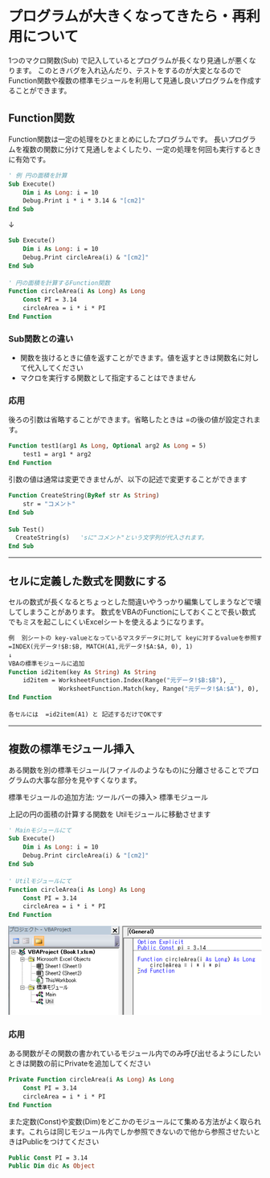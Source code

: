 # プログラムが大きくなってきたら・再利用について
1つのマクロ関数(Sub) で記入しているとプログラムが長くなり見通しが悪くなります。
このときバグを入れ込んだり、テストをするのが大変となるのでFunction関数や複数の標準モジュールを利用して見通し良いプログラムを作成することができます。


## Function関数
Function関数は一定の処理をひとまとめにしたプログラムです。
長いプログラムを複数の関数に分けて見通しをよくしたり、一定の処理を何回も実行するときに有効です。

```vb
' 例 円の面積を計算
Sub Execute()
    Dim i As Long: i = 10
    Debug.Print i * i * 3.14 & "[cm2]"
End Sub
```

↓

```vb
Sub Execute()
    Dim i As Long: i = 10
    Debug.Print circleArea(i) & "[cm2]"
End Sub

' 円の面積を計算するFunction関数
Function circleArea(i As Long) As Long  
    Const PI = 3.14
    circleArea = i * i * PI
End Function
```

### Sub関数との違い

* 関数を抜けるときに値を返すことができます。値を返すときは関数名に対して代入してください
* マクロを実行する関数として指定することはできません

### 応用

後ろの引数は省略することができます。省略したときは =の後の値が設定されます。

```vb
Function test1(arg1 As Long, Optional arg2 As Long = 5)
    test1 = arg1 * arg2
End Function
```

引数の値は通常は変更できませんが、以下の記述で変更することができます

```vb
Function CreateString(ByRef str As String)
    str = "コメント"
End Sub

Sub Test()
  CreateString(s)   'sに"コメント"という文字列が代入されます。
End Sub
```

----------------------------

## セルに定義した数式を関数にする
セルの数式が長くなるとちょっとした間違いやうっかり編集してしまうなどで壊してしまうことがあります。
数式をVBAのFunctionにしておくことで長い数式でもミスを起こしにくいExcelシートを使えるようになります。

```vb
例  別シートの key-valueとなっているマスタデータに対して keyに対するvalueを参照する
=INDEX(元データ!$B:$B, MATCH(A1,元データ!$A:$A, 0), 1)
↓
VBAの標準モジュールに追加
Function id2item(key As String) As String
    id2item = WorksheetFunction.Index(Range("元データ!$B:$B"), _
              WorksheetFunction.Match(key, Range("元データ!$A:$A"), 0), 1)
End Function

各セルには  =id2item(A1) と 記述するだけでOKです

```


----------------------------

## 複数の標準モジュール挿入
ある関数を別の標準モジュール(ファイルのようなもの)に分離させることでプログラムの大事な部分を見やすくなります。

標準モジュールの追加方法: ツールバーの挿入> 標準モジュール

上記の円の面積の計算する関数を Utilモジュールに移動させます

```vb
' Mainモジュールにて
Sub Execute()
    Dim i As Long: i = 10
    Debug.Print circleArea(i) & "[cm2]"
End Sub

' Utilモジュールにて
Function circleArea(i As Long) As Long  
    Const PI = 3.14
    circleArea = i * i * PI
End Function
```
![Utilモジュール](images/function_Util.png)


### 応用
ある関数がその関数の書かれているモジュール内でのみ呼び出せるようにしたいときは関数の前にPrivateを追加してください

```vb
Private Function circleArea(i As Long) As Long  
    Const PI = 3.14
    circleArea = i * i * PI
End Function
```

また定数(Const)や変数(Dim)をどこかのモジュールにて集める方法がよく取られます。これらは同じモジュール内でしか参照できないので他から参照させたいときはPublicをつけてください

```vb
Public Const PI = 3.14
Public Dim dic As Object
```
	

